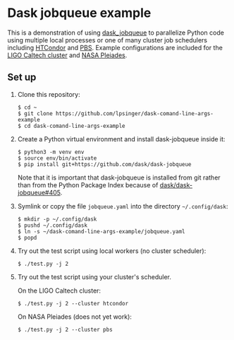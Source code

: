 # Dask jobqueue example

This is a demonstration of using [dask_jobqueue] to parallelize Python code
using multiple local processes or one of many cluster job schedulers including
[HTCondor] and [PBS]. Example configurations are included for the
[LIGO Caltech cluster] and [NASA Pleiades].

## Set up

1.  Clone this repository:

        $ cd ~
        $ git clone https://github.com/lpsinger/dask-comand-line-args-example
        $ cd dask-comand-line-args-example

2.  Create a Python virtual environment and install dask-jobqueue inside it:

        $ python3 -m venv env
        $ source env/bin/activate
        $ pip install git+https://github.com/dask/dask-jobqueue

    Note that it is important that dask-jobqueue is installed from git rather
    than from the Python Package Index because of [dask/dask-jobqueue#405].

3.  Symlink or copy the file `jobqueue.yaml` into the directory
    `~/.config/dask`:

        $ mkdir -p ~/.config/dask
        $ pushd ~/.config/dask
        $ ln -s ~/dask-comand-line-args-example/jobqueue.yaml
        $ popd

4.  Try out the test script using local workers (no cluster scheduler):

        $ ./test.py -j 2

5.  Try out the test script using your cluster's scheduler.

    On the LIGO Caltech cluster:

        $ ./test.py -j 2 --cluster htcondor

    On NASA Pleiades (does not yet work):

        $ ./test.py -j 2 --cluster pbs

[dask_jobqueue]: https://jobqueue.dask.org/
[HTCondor]: https://htcondor.readthedocs.io/
[PBS]: https://www.altair.com/pbs-professional/
[LIGO Caltech cluster]: https://computing.docs.ligo.org/guide/grid/
[NASA Pleiades]: https://www.nas.nasa.gov/hecc/
[dask/dask-jobqueue#405]: https://github.com/dask/dask-jobqueue/pull/405
